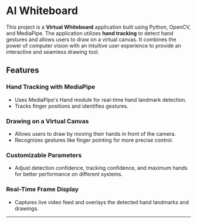 # AI Whiteboard

This project is a **Virtual Whiteboard** application built using Python, OpenCV, and MediaPipe. The application utilizes **hand tracking** to detect hand gestures and allows users to draw on a virtual canvas. It combines the power of computer vision with an intuitive user experience to provide an interactive and seamless drawing tool.

## Features

### Hand Tracking with MediaPipe
- Uses MediaPipe's Hand module for real-time hand landmark detection.
- Tracks finger positions and identifies gestures.

### Drawing on a Virtual Canvas
- Allows users to draw by moving their hands in front of the camera.
- Recognizes gestures like finger pointing for more precise control.

### Customizable Parameters
- Adjust detection confidence, tracking confidence, and maximum hands for better performance on different systems.

### Real-Time Frame Display
- Captures live video feed and overlays the detected hand landmarks and drawings.

---
